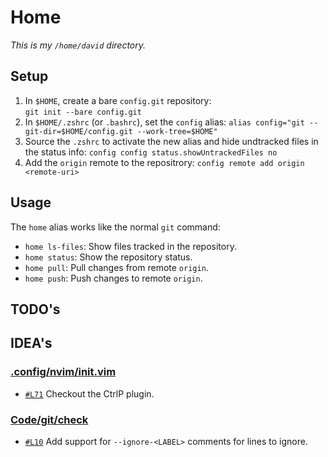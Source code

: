 # Home

*This is my `/home/david` directory.*

## Setup

1. In `$HOME`, create a bare `config.git` repository:  
   `git init --bare config.git`
2. In `$HOME/.zshrc` (or `.bashrc`), set the `config` alias:
   `alias config="git --git-dir=$HOME/config.git --work-tree=$HOME"`
3. Source the `.zshrc` to activate the new alias and hide undtracked files in the status info:
   `config config status.showUntrackedFiles no`
4. Add the `origin` remote to the repositrory:
   `config remote add origin <remote-uri>`

## Usage

The `home` alias works like the normal `git` command:

- `home ls-files`: Show files tracked in the repository.
- `home status`: Show the repository status.
- `home pull`: Pull changes from remote `origin`.
- `home push`: Push changes to remote `origin`.

## TODO's

## IDEA's

### [.config/nvim/init.vim](.config/nvim/init.vim)

- [`#L71`](.config/nvim/init.vim#L71) Checkout the CtrlP plugin.

### [Code/git/check](Code/git/check)

- [`#L10`](Code/git/check#L10) Add support for `--ignore-<LABEL>` comments for lines to ignore.

